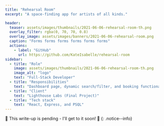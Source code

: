 ```yaml
---
title: "Rehearsal Room"
excerpt: "A space-finding app for artists of all kinds."

header:
  teaser: assets/images/thumbnails/2021-06-06-rehearsal-room-th.png
  overlay_filter: rgba(0, 70, 70, 0.8)
  overlay_image: assets/images/banners/2021-06-06-rehearsal-room.png
  caption: "Forms forms forms forms forms forms"
  actions:
    - label: "GitHub"
      url: https://github.com/KateIsabelle/rehearsal-room
sidebar:
  - title: "Role"
    image: assets/images/thumbnails/2021-06-06-rehearsal-room-th.png
    image_alt: "logo"
    text: "Full-Stack Developer"
  - title: "Responsibilities"
    text: "Dashboard page, dynamic search/filter, and booking functionality"
  - title: "Client"
    text: "Lighthouse Labs (Final Project)"
  - title: "Tech stack"
    text: "React, Express, and PSQL"
---
```


🚧 This write-up is pending - I'll get to it soon! 🚧
{: .notice--info}